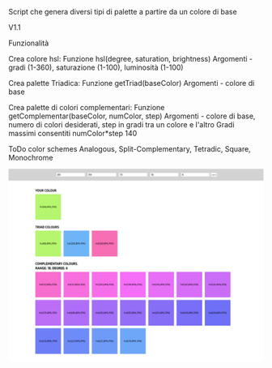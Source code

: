 Script che genera diversi tipi di palette a partire da un colore di base

V1.1

Funzionalità

Crea colore hsl:
Funzione hsl(degree, saturation, brightness)
Argomenti - gradi (1-360), saturazione (1-100), luminosità (1-100)

Crea palette Triadica:
Funzione getTriad(baseColor)
Argomenti - colore di base

Crea palette di colori complementari:
Funzione getComplementar(baseColor, numColor, step)
Argomenti - colore di base, numero di colori desiderati, step in gradi tra un colore e l'altro
Gradi massimi consentiti numColor*step 140


ToDo color schemes
Analogous, Split-Complementary, Tetradic, Square, Monochrome

![Color Palette](screen/screen.png)
